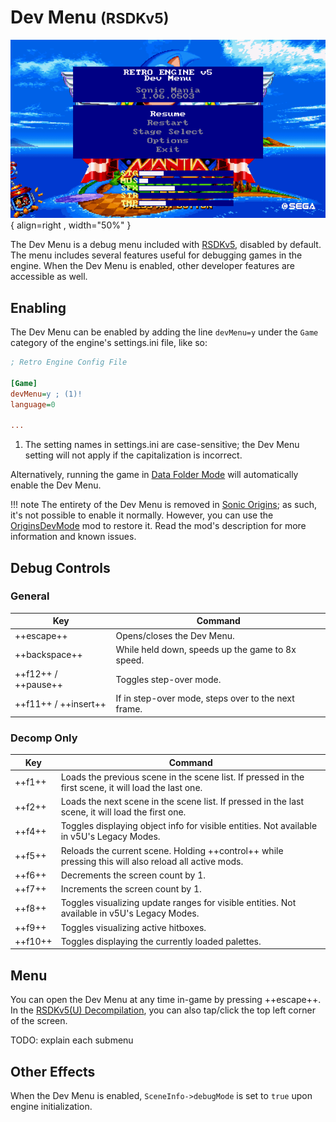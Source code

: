 # Dev Menu <small>(RSDKv5)</small>

![Dev Menu](/assets/images/SonicMania/DevMenu/MainMenu-Steam.png){ align=right , width="50%" }

The Dev Menu is a debug menu included with [RSDKv5](../README.md), disabled by default. The menu includes several features useful for debugging games in the engine. When the Dev Menu is enabled, other developer features are accessible as well.

## Enabling

The Dev Menu can be enabled by adding the line `devMenu=y` under the `Game` category of the engine's settings.ini file, like so:

``` ini hl_lines="4"
; Retro Engine Config File

[Game]
devMenu=y ; (1)!
language=0

...
```

1. The setting names in settings.ini are case-sensitive; the Dev Menu setting will not apply if the capitalization is incorrect.

Alternatively, running the game in [Data Folder Mode](TODO) will automatically enable the Dev Menu.

!!! note
    The entirety of the Dev Menu is removed in [Sonic Origins](/Games/SonicOrigins/README.md); as such, it's not possible to enable it normally. However, you can use the [OriginsDevMode](https://gamebanana.com/mods/473043) mod to restore it. Read the mod's description for more information and known issues.

## Debug Controls

### General
| Key                  | Command                                             |
| -------------------- | --------------------------------------------------- |
| ++escape++           | Opens/closes the Dev Menu.                          |
| ++backspace++        | While held down, speeds up the game to 8x speed.    |
| ++f12++ / ++pause++  | Toggles step-over mode.                             |
| ++f11++ / ++insert++ | If in step-over mode, steps over to the next frame. |

### Decomp Only
| Key     | Command                                                                                               |
| ------- | ----------------------------------------------------------------------------------------------------- |
| ++f1++  | Loads the previous scene in the scene list. If pressed in the first scene, it will load the last one. |
| ++f2++  | Loads the next scene in the scene list. If pressed in the last scene, it will load the first one.     |
| ++f4++  | Toggles displaying object info for visible entities. Not available in v5U's Legacy Modes.             |
| ++f5++  | Reloads the current scene. Holding ++control++ while pressing this will also reload all active mods.  |
| ++f6++  | Decrements the screen count by 1.                                                                     |
| ++f7++  | Increments the screen count by 1.                                                                     |
| ++f8++  | Toggles visualizing update ranges for visible entities. Not available in v5U's Legacy Modes.          |
| ++f9++  | Toggles visualizing active hitboxes.                                                                  |
| ++f10++ | Toggles displaying the currently loaded palettes.                                                     |

## Menu

You can open the Dev Menu at any time in-game by pressing ++escape++. In the [RSDKv5(U) Decompilation](../Decompilation.md), you can also tap/click the top left corner of the screen.

TODO: explain each submenu

## Other Effects

When the Dev Menu is enabled, `SceneInfo->debugMode` is set to `true` upon engine initialization.